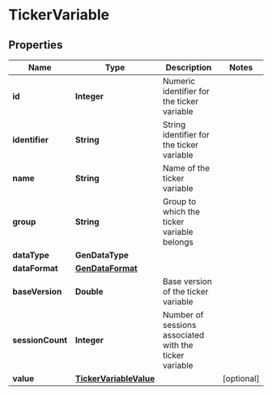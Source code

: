 

# TickerVariable


## Properties

| Name | Type | Description | Notes |
|------------ | ------------- | ------------- | -------------|
|**id** | **Integer** | Numeric identifier for the ticker variable |  |
|**identifier** | **String** | String identifier for the ticker variable |  |
|**name** | **String** | Name of the ticker variable |  |
|**group** | **String** | Group to which the ticker variable belongs |  |
|**dataType** | **GenDataType** |  |  |
|**dataFormat** | [**GenDataFormat**](GenDataFormat.md) |  |  |
|**baseVersion** | **Double** | Base version of the ticker variable |  |
|**sessionCount** | **Integer** | Number of sessions associated with the ticker variable |  |
|**value** | [**TickerVariableValue**](TickerVariableValue.md) |  |  [optional] |



